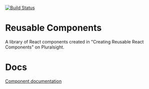 [![Build Status](https://travis-ci.org/VirtuaBoza/reusable-components.svg?branch=master)](https://travis-ci.org/VirtuaBoza/reusable-components)

# Reusable Components

A library of React components created in "Creating Reusable React Components" on Pluralsight.

# Docs

[Component documentation](https://virtuaboza.github.io/reusable-components/)
